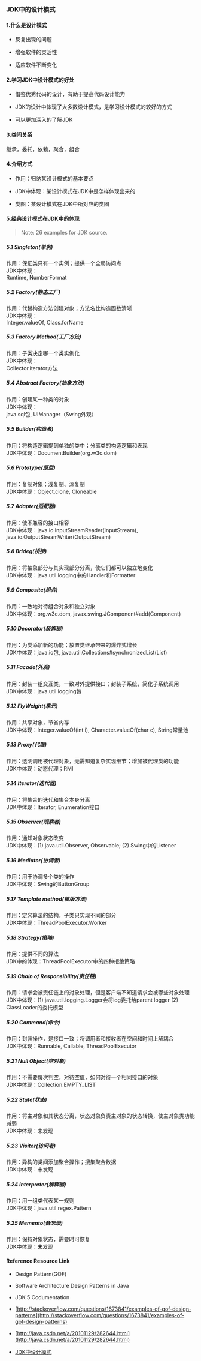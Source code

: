 ### JDK中的设计模式

#### 1.什么是设计模式

- 反复出现的问题

- 增强软件的灵活性

- 适应软件不断变化

#### 2.学习JDK中设计模式的好处

- 借鉴优秀代码的设计，有助于提高代码设计能力

- JDK的设计中体现了大多数设计模式，是学习设计模式的较好的方式

- 可以更加深入的了解JDK

#### 3.类间关系 

继承，委托，依赖，聚合，组合

#### 4.介绍方式

- 作用：归纳某设计模式的基本要点

- JDK中体现：某设计模式在JDK中是怎样体现出来的

- 类图：某设计模式在JDK中所对应的类图

#### 5.经典设计模式在JDK中的体现

> Note: 26 examples for JDK source.

##### 5.1 Singleton(单例)
作用：保证类只有一个实例；提供一个全局访问点<br/>
JDK中体现：<br/>
Runtime, NumberFormat<br/>

##### 5.2 Factory(静态工厂)
作用：代替构造方法创建对象；方法名比构造函数清晰<br/>
JDK中体现：<br/>
Integer.valueOf, Class.forName<br/>

##### 5.3 Factory Method(工厂方法)
作用：子类决定哪一个类实例化<br/>
JDK中体现：<br/>
Collector.iterator方法<br/>

##### 5.4 Abstract Factory(抽象方法)
作用：创建某一种类的对象<br/>
JDK中体现：<br/>
java.sql包, UIManager（Swing外观）<br/>

##### 5.5 Builder(构造者)
作用：将构造逻辑提到单独的类中；分离类的构造逻辑和表现<br/>
JDK中体现：DocumentBuilder(org.w3c.dom)<br/>

##### 5.6 Prototype(原型)
作用：复制对象；浅复制、深复制<br/>
JDK中体现：Object.clone, Cloneable<br/>

##### 5.7 Adapter(适配器)
作用：使不兼容的接口相容<br/>
JDK中体现：java.io.InputStreamReader(InputStream), java.io.OutputStreamWriter(OutputStream)<br/>

##### 5.8 Brideg(桥接)
作用：将抽象部分与其实现部分分离，使它们都可以独立地变化<br/>
JDK中体现：java.util.logging中的Handler和Formatter<br/>

##### 5.9 Composite(组合)
作用：一致地对待组合对象和独立对象<br/>
JDK中体现：org.w3c.dom, javax.swing.JComponent#add(Component)<br/>

##### 5.10 Decorator(装饰器)
作用：为类添加新的功能；放置类继承带来的爆炸式增长<br/>
JDK中体现：java.io包, java.util.Collections#synchronizedList(List)<br/>

##### 5.11 Facade(外观)
作用：封装一组交互类，一致对外提供接口；封装子系统，简化子系统调用<br/>
JDK中体现：java.util.logging包<br/>

##### 5.12 FlyWeight(享元)
作用：共享对象，节省内存<br/>
JDK中体现：Integer.valueOf(int i), Character.valueOf(char c), String常量池<br/>

##### 5.13 Proxy(代理)
作用：透明调用被代理对象，无需知道复杂实现细节；增加被代理类的功能<br/>
JDK中体现：动态代理；RMI<br/>

##### 5.14 Iterator(迭代器)
作用：将集合的迭代和集合本身分离<br/>
JDK中体现：Iterator, Enumeration接口<br/>

##### 5.15 Observer(观察者)
作用：通知对象状态改变<br/>
JDK中体现：(1) java.util.Observer, Observable; (2) Swing中的Listener<br/>

##### 5.16 Mediator(协调者)
作用：用于协调多个类的操作<br/>
JDK中体现：Swing的ButtonGroup<br/>

##### 5.17 Template method(模版方法)
作用：定义算法的结构，子类只实现不同的部分<br/>
JDK中体现：ThreadPoolExecutor.Worker<br/>

##### 5.18 Strategy(策略)
作用：提供不同的算法<br/>
JDK中的体现：ThreadPoolExecutor中的四种拒绝策略<br/>

##### 5.19 Chain of Responsibility(责任链)
作用：请求会被责任链上的对象处理，但是客户端不知道请求会被哪些对象处理<br/>
JDK中体现：(1) java.util.logging.Logger会将log委托给parent logger (2) ClassLoader的委托模型

##### 5.20 Command(命令)
作用：封装操作，是接口一致；将调用者和接收者在空间和时间上解耦合<br/>
JDK中体现：Runnable, Callable, ThreadPoolExecutor<br/>

##### 5.21 Null Object(空对象)
作用：不需要每次判空，对待空值，如何对待一个相同接口的对象<br/>
JDK中体现：Collection.EMPTY_LIST<br/>

##### 5.22 State(状态)
作用：将主对象和其状态分离，状态对象负责主对象的状态转换，使主对象类功能减弱<br/>
JDK中体现：未发现<br/>

##### 5.23 Visitor(访问者)
作用：异构的类间添加聚合操作；搜集聚合数据<br/>
JDK中体现：未发现<br/>

##### 5.24 Interpreter(解释器)
作用：用一组类代表某一规则<br/>
JDK中体现：java.util.regex.Pattern<br/>

##### 5.25 Memento(备忘录)
作用：保持对象状态，需要时可恢复<br/>
JDK中体现：未发现<br/>

#### Reference Resource Link

- Design Pattern(GOF)

- Software Architecture Design Patterns in Java

- JDK 5 Codumentation

- [http://stackoverflow.com/questions/1673841/examples-of-gof-design-patterns](http://stackoverflow.com/questions/1673841/examples-of-gof-design-patterns)

- [http://java.csdn.net/a/20101129/282644.html](http://java.csdn.net/a/20101129/282644.html)

- [JDK中设计模式](https://www.cnblogs.com/zhousysu/p/5483862.html)

